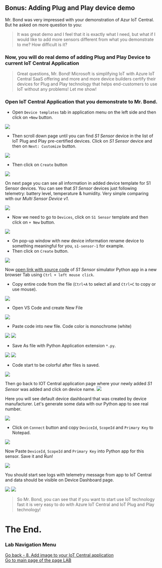 ## Bonus: Adding Plug and Play device demo

Mr. Bond was very impressed with your demonstration of Azur IoT Central. But he asked on more question to you:
>It was great demo and I feel that it is exactly what I need, but what if I would like to add more sensors different from what you demonstrate to me? How difficult is it?

### Now, you will do real demo of adding Plug and Play Device to current IoT Central Application

> Great questions, Mr. Bond! Microsoft is simplifying IoT with Azure IoT Central SaaS offering and more and more device builders certify their devices for Plug and Play technology that helps end-customers to use IoT without any problems! Let me show!

### Open IoT Central Application that you demonstrate to Mr. Bond.

* Open `Device templates` tab in application menu on the left side and then click on `+New` button. 

![](lab1/lab1-82.PNG)

* Then scroll down page until you can find *S1 Sensor* device in the list of IoT Plug and Play pre-certified devices. Click on *S1 Sensor* device and then on `Next: Customize` button.

![](lab1/lab1-84.PNG)

* Then click on `Create` button

![](lab1/lab1-85.PNG)

On next page you can see all information in added device template for S1 Sensor devices. You can see that *S1 Sensor* devices just following telemetry: battery level, temperature & humidity. Very simple comparing with our *Multi Sensor Device v1*.

![](lab1/lab1-86.PNG)

* Now we need to go to `Devices`, click on `S1 Sensor` template and then click on `+ New` button.

![](lab1/lab1-87.PNG)

* On pop-up window with new device information rename device to something meaningful for you, `s1-sensor-1` for example.
* Then click on `Create` button.

![](lab1/lab1-88.PNG)

Now [open link with source code](https://raw.githubusercontent.com/dmitriyteteruk/offsite-labs/master/lab1/Single-S1-sensor%20-%20Thermostat.py) of *S1 Sensor* simulator Python app in a new browser Tab using `Ctrl + left mouse click`.
- Copy entire code from the file (`Ctrl+A` to select all and `Ctrl+C` to copy or use mouse).

![](lab1/lab1-89.PNG)

 - Open VS Code and create New File

![](lab1/lab1-3.PNG)

 - Paste code into new file. Code color is monochrome (white)
 
 ![](lab1/lab1-4.PNG) 
 ![](lab1/lab1-90.PNG) 
 
 - Save As file with Python Application extension `*.py`. 
 
![](lab1/lab1-6.PNG)
![](lab1/lab1-91.PNG)
 
 - Code start to be colorful after files is saved.
 
![](lab1/lab1-92.PNG)
  
Then go back to IOT Central application page where your newly added *S1 Sensor* was added and click on device name.
![](lab1/lab1-93.PNG)
   
Here you will see default device dashboard that was created by device manufacturer. Let's generate some data with our Python app to see real number.

![](lab1/lab1-94.PNG)

* Click on `Connect` button and copy `DeviceId`, `ScopeId` and `Primary Key` to Notepad.

![](lab1/lab1-95.PNG)

Now Paste `DeviceId`, `ScopeId` and `Primary Key` into Python app for this sensor. Save it and Run!

![](lab1/lab1-96.PNG)

You should start see logs with telemetry message from app to IoT Central and data should be visible on Device Dashboard page.

![](lab1/lab1-97.PNG)
![](lab1/lab1-98.PNG)

> So Mr. Bond, you can see that if you want to start use IoT technology fast it is very easy to do with Azure IoT Central and IoT Plug and Play technology!

# The End.

### Lab Navigation Menu
[Go back - 8. Add image to your IoT Central application](/iotcentral-lab1-8.md)<br>
[Go to main page of the page LAB](/iotcentral-lab1-0.md)
